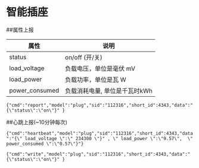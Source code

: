 # 智能插座

##属性上报

| 属性 | 说明 |
| --- | --- |
| status | on/off        (开/关) |
| load_voltage | 负载电压，单位是毫伏 mV |
| load_power | 负载功率，单位是瓦 W |
| power_consumed | 负载消耗电量, 单位是千瓦时kWh |

```{"cmd":"report","model":"plug","sid":"112316","short_id":4343,"data":"{\"status\":\"on\"}" }```

##心跳上报(~10分钟每次)

```{"cmd":"heartbeat","model":"plug","sid":"112316","short_id":4343,"data":"{\" load_voltage \":\" 234300 \"}" , \" load_power \":\"9.57\",  \" power_consumed \":\"0.57\"}"}```

```{"cmd":"write","model":"plug","sid":"112316","short_id":4343,"data":"{\"status\":\"on\"}" }```
